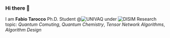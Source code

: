 ### Hi there 👋
I am **Fabio Tarocco**
Ph.D. Student @![UNIVAQ](https://www.univaq.it/) under ![DISIM](https://www.disim.univaq.it/)
Research topic: *Quantum Comuting*, *Quantum Chemistry*, *Tensor Network Algorithms*, *Algorithm Design*

<!--
**FabioTarocco/FabioTarocco** is a ✨ _special_ ✨ repository because its `README.md` (this file) appears on your GitHub profile.

Here are some ideas to get you started:

- 🔭 I’m currently working on ...
- 🌱 I’m currently learning ...
- 👯 I’m looking to collaborate on ...
- 🤔 I’m looking for help with ...
- 💬 Ask me about ...
- 📫 How to reach me: ...
- 😄 Pronouns: ...
- ⚡ Fun fact: ...
-->

